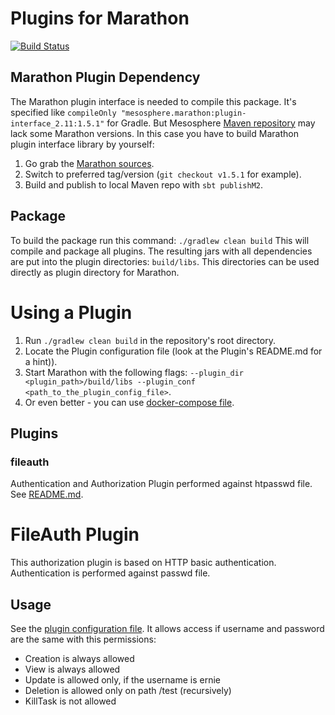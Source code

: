 # Plugins for Marathon

[![Build Status](https://travis-ci.com/dddpaul/marathon-plugins.svg?branch=master)](https://travis-ci.com/dddpaul/marathon-plugins)

## Marathon Plugin Dependency

The Marathon plugin interface is needed to compile this package.
It's specified like  `compileOnly "mesosphere.marathon:plugin-interface_2.11:1.5.1"` for Gradle.
But Mesosphere [Maven repository](http://downloads.mesosphere.io/maven) may lack some Marathon versions.
In this case you have to build Marathon plugin interface library by yourself:

1. Go grab the [Marathon sources](https://github.com/mesosphere/marathon).
2. Switch to preferred tag/version (`git checkout v1.5.1` for example).
3. Build and publish to local Maven repo with `sbt publishM2`.


## Package

To build the package run this command: `./gradlew clean build`
This will compile and package all plugins.
The resulting jars with all dependencies are put into the plugin directories: `build/libs`.
This directories can be used directly as plugin directory for Marathon.

# Using a Plugin
1. Run `./gradlew clean build` in the repository's root directory.
2. Locate the Plugin configuration file (look at the Plugin's README.md for a hint)).
3. Start Marathon with the following flags: `--plugin_dir <plugin_path>/build/libs --plugin_conf <path_to_the_plugin_config_file>`.
4. Or even better - you can use [docker-compose file](fileauth/src/test/resources/docker-compose.yml).

## Plugins

### fileauth

Authentication and Authorization Plugin performed against htpasswd file. See [README.md](fileauth/README.md).

# FileAuth Plugin

This authorization plugin is based on HTTP basic authentication.
Authentication is performed against passwd file.

## Usage

See the [plugin configuration file](src/main/resources/plugin-conf.json).
It allows access if username and password are the same with this permissions:

- Creation is always allowed
- View is always allowed
- Update is allowed only, if the username is ernie
- Deletion is allowed only on path /test (recursively)
- KillTask is not allowed
